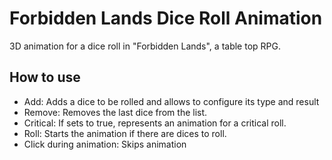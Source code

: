 # Forbidden Lands Dice Roll Animation
3D animation for a dice roll in "Forbidden Lands", a table top RPG.

## How to use
- Add: Adds a dice to be rolled and allows to configure its type and result
- Remove: Removes the last dice from the list.
- Critical: If sets to true, represents an animation for a critical roll.
- Roll: Starts the animation if there are dices to roll.
- Click during animation: Skips animation